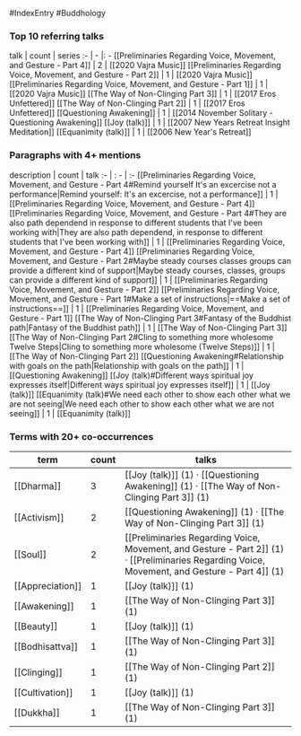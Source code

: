 #IndexEntry #Buddhology

### Top 10 referring talks
talk | count | series
:- | - |: -
[[Preliminaries Regarding Voice, Movement, and Gesture - Part 4]] | 2 | [[2020 Vajra Music]]
[[Preliminaries Regarding Voice, Movement, and Gesture - Part 2]] | 1 | [[2020 Vajra Music]]
[[Preliminaries Regarding Voice, Movement, and Gesture - Part 1]] | 1 | [[2020 Vajra Music]]
[[The Way of Non-Clinging Part 3]] | 1 | [[2017 Eros Unfettered]]
[[The Way of Non-Clinging Part 2]] | 1 | [[2017 Eros Unfettered]]
[[Questioning Awakening]] | 1 | [[2014 November Solitary - Questioning Awakening]]
[[Joy (talk)]] | 1 | [[2007 New Years Retreat Insight Meditation]]
[[Equanimity (talk)]] | 1 | [[2006 New Year's Retreat]]

### Paragraphs with 4+ mentions
description | count | talk
:- | : - | :-
[[Preliminaries Regarding Voice, Movement, and Gesture - Part 4#Remind yourself It's an excercise not a performance\|Remind yourself: It's an excercise, not a performance]] | 1 | [[Preliminaries Regarding Voice, Movement, and Gesture - Part 4]]
[[Preliminaries Regarding Voice, Movement, and Gesture - Part 4#They are also path dependend in response to different students that I've been working with\|They are also path dependend, in response to different students that I've been working with]] | 1 | [[Preliminaries Regarding Voice, Movement, and Gesture - Part 4]]
[[Preliminaries Regarding Voice, Movement, and Gesture - Part 2#Maybe steady courses classes groups can provide a different kind of support\|Maybe steady courses, classes, groups can provide a different kind of support]] | 1 | [[Preliminaries Regarding Voice, Movement, and Gesture - Part 2]]
[[Preliminaries Regarding Voice, Movement, and Gesture - Part 1#Make a set of instructions\|==Make a set of instructions==]] | 1 | [[Preliminaries Regarding Voice, Movement, and Gesture - Part 1]]
[[The Way of Non-Clinging Part 3#Fantasy of the Buddhist path\|Fantasy of the Buddhist path]] | 1 | [[The Way of Non-Clinging Part 3]]
[[The Way of Non-Clinging Part 2#Cling to something more wholesome Twelve Steps\|Cling to something more wholesome (Twelve Steps)]] | 1 | [[The Way of Non-Clinging Part 2]]
[[Questioning Awakening#Relationship with goals on the path\|Relationship with goals on the path]] | 1 | [[Questioning Awakening]]
[[Joy (talk)#Different ways spiritual joy expresses itself\|Different ways spiritual joy expresses itself]] | 1 | [[Joy (talk)]]
[[Equanimity (talk)#We need each other to show each other what we are not seeing\|We need each other to show each other what we are not seeing]] | 1 | [[Equanimity (talk)]]

### Terms with 20+ co-occurrences
term | count | talks
-|-|-
[[Dharma]] | 3 | <span class="counts">[[Joy (talk)]] (1) · [[Questioning Awakening]] (1) · [[The Way of Non-Clinging Part 3]] (1)</span> 
[[Activism]] | 2 | <span class="counts">[[Questioning Awakening]] (1) · [[The Way of Non-Clinging Part 3]] (1)</span> 
[[Soul]] | 2 | <span class="counts">[[Preliminaries Regarding Voice, Movement, and Gesture - Part 2]] (1) · [[Preliminaries Regarding Voice, Movement, and Gesture - Part 4]] (1)</span> 
[[Appreciation]] | 1 | <span class="counts">[[Joy (talk)]] (1)</span> 
[[Awakening]] | 1 | <span class="counts">[[The Way of Non-Clinging Part 3]] (1)</span> 
[[Beauty]] | 1 | <span class="counts">[[Joy (talk)]] (1)</span> 
[[Bodhisattva]] | 1 | <span class="counts">[[The Way of Non-Clinging Part 3]] (1)</span> 
[[Clinging]] | 1 | <span class="counts">[[The Way of Non-Clinging Part 2]] (1)</span> 
[[Cultivation]] | 1 | <span class="counts">[[Joy (talk)]] (1)</span> 
[[Dukkha]] | 1 | <span class="counts">[[The Way of Non-Clinging Part 3]] (1)</span> 


